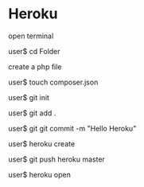 # Heroku

open terminal

user$ cd Folder

create a php file
<?php include("index.php") ?>

user$ touch composer.json

user$ git init

user$ git add .

user$ git git commit -m "Hello Heroku"

user$ heroku create

user$ git push heroku master

user$ heroku open
